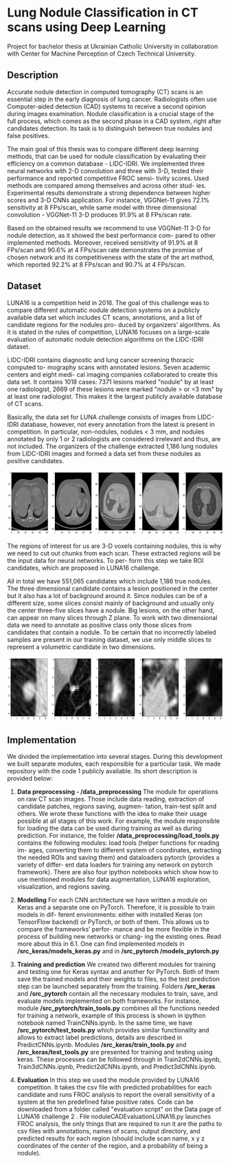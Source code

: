 # Lung Nodule Classification in CT scans using Deep Learning


Project for bachelor thesis at Ukrainian Catholic University in collaboration with Center for Machine Perception  of Czech Technical University.

## Description

Accurate nodule detection in computed tomography (CT) scans is an essential
step in the early diagnosis of lung cancer. Radiologists often use Computer-aided
detection (CAD) systems to receive a second opinion during images examination.
Nodule classification is a crucial stage of the full process, which comes as the second
phase in a CAD system, right after candidates detection. Its task is to distinguish
between true nodules and false positives.

The main goal of this thesis was to compare different deep learning methods,
that can be used for nodule classification by evaluating their efficiency on a common
database - LIDC-IDRI. We implemented three neural networks with 2-D convolution
and three with 3-D, tested their performance and reported competitive FROC sensi-
tivity scores. Used methods are compared among themselves and across other stud-
ies. Experimental results demonstrate a strong dependence between higher scores
and 3-D CNNs application. For instance, VGGNet-11 gives 72.1% sensitivity at 8
FPs/scan, while same model with three dimensional convolution - VGGNet-11 3-D
produces 91.9% at 8 FPs/scan rate. 

Based on the obtained results we recommend to
use VGGNet-11 3-D for nodule detection, as it showed the best performance com-
pared to other implemented methods. Moreover, received sensitivity of 91.9% at 8
FPs/scan and 90.6% at 4 FPs/scan rate demonstrates the promise of chosen network
and its competitiveness with the state of the art method, which reported 92.2% at 8
FPs/scan and 90.7% at 4 FPs/scan.

## Dataset

LUNA16 is a competition held in 2016. The goal of this challenge was to compare
different automatic nodule detection systems on a publicly available data set which
includes CT scans, annotations, and a list of candidate regions for the nodules pro-
duced by organizers’ algorithms. As it is stated in the rules of competition, LUNA16
focuses on a large-scale evaluation of automatic nodule detection algorithms on the
LIDC-IDRI dataset.

LIDC-IDRI contains diagnostic and lung cancer screening thoracic computed to-
mography scans with annotated lesions. Seven academic centers and eight medi-
cal imaging companies collaborated to create this data set. It contains 1018 cases:
7371 lesions marked "nodule" by at least one radiologist, 2669 of these lesions were
marked "nodule > or =3 mm" by at least one radiologist. This makes it the largest
publicly available database of CT scans.


Basically, the data set for LUNA challenge consists of images from LIDC-IDRI
database, however, not every annotation from the latest is present in competition.
In particular, non-nodules, nodules < 3 mm, and nodules annotated by only 1 or 2
radiologists are considered irrelevant and thus, are not included. The organizers
of the challenge extracted 1,186 lung nodules from LIDC-IDRI images and formed a
data set from these nodules as positive candidates.

<p align="center"> <img src="schemes/CTscansExmp.png" width="800px" height="150px"/></p>


The regions of interest for us are 3-D voxels containing nodules, this is why we need to cut out chunks from
each scan. These extracted regions will be the input data for neural networks. To per-
form this step we take ROI candidates, which are proposed in LUNA16 challenge.

All in total we have 551,065 candidates which include 1,186 true nodules.
The three dimensional candidate contains a lesion positioned in the center but it
also has a lot of background around it. Since nodules can be of a different size, some
slices consist mainly of background and usually only the center three-five slices have
a nodule. Big lesions, on the other hand, can appear on many slices through Z plane.
To work with two dimensional data we need to annotate as positive class only those slices from candidates that contain a nodule.
To be certain that no incorrectly labeled samples are present in our training dataset,
we use only middle slices to represent a volumetric candidate in two dimensions.

<p align="center"> <img src="schemes/TumorsExmp.png" width="800px" height="150px"/></p>



## Implementation

We divided the implementation into several stages. During this development we
built separate modules, each responsible for a particular task. We made repository
with the code 1 publicly available. Its short description is provided below:

1. **Data preprocessing - /data_preprocessing** The module for operations on raw CT scan images. Those
include data reading, extraction of candidate patches, regions saving, augmen-
tation, train-test split and others. We wrote these functions with the idea to
make their usage possible at all stages of this work. For example, the module
responsible for loading the data can be used during training as well as during
prediction. 
For instance, the folder **/data_preprocessing/load_tools.py** contains the following modules: load tools (helper functions for reading im-
ages, converting them to different system of coordinates, extracting the needed
ROIs and saving them) and dataloaders pytorch (provides a variety of differ-
ent data loaders for training any network on pytorch framework). There are
also four ipython notebooks which show how to use mentioned modules for
data augmentation, LUNA16 exploration, visualization, and regions saving.

2. **Modelling** For each CNN architecture we have written a module on Keras
and a separate one on PyTorch. Therefore, it is possible to train models in dif-
ferent environments: either with installed Keras (on TensorFlow backend) or
PyTorch, or both of them. This allows us to compare the frameworks’ perfor-
mance and be more flexible in the process of building new networks or chang-
ing the existing ones. Read more about this in 6.1.
One can find implemented models in **/src_keras/models_keras.py** and in **/src_pytorch
/models_pytorch.py**

3. **Training and prediction** We created two different modules for training and
testing one for Keras syntax and another for PyTorch. Both of them save the
trained models and their weights to files, so the test prediction step can be launched separately from the training.
Folders **/src_keras** and **/src_pytorch** contain all the necessary modules
to train, save, and evaluate models implemented on both frameworks. For
instance, module **/src_pytorch/train_tools.py** combines all the functions needed
for training a network, example of this process is shown in ipython notebook named TrainCNNs.ipynb. In the same time, we have **/src_pytorch/test_tools.py**
which provides similar functionality and allows to extract label predictions,
details are described in PredictCNNs.ipynb. Modules **/src_keras/train_tools.py** and
**/src_keras/test_tools.py** are presented for training and testing using keras. These
processes can be followed through in Train2dCNNs.ipynb, Train3dCNNs.ipynb,
Predict2dCNNs.ipynb, and Predict3dCNNs.ipynb.

4. **Evaluation** In this step we used the module provided by LUNA16 competition.
It takes the csv file with predicted probabilities for each candidate and runs
FROC analysis to report the overall sensitivity of a system at the ten predefined
false positive rates. Code can be downloaded from a folder called "evaluation
script" on the Data page of LUNA16 challenge 2 .
File noduleCADEvaluationLUNA16.py launches FROC analysis, the only things
that are required to run it are the paths to csv files with annotations, names of
scans, output directory, and predicted results for each region (should include
scan name, x y z coordinates of the center of the region, and a probability of
being a nodule).










